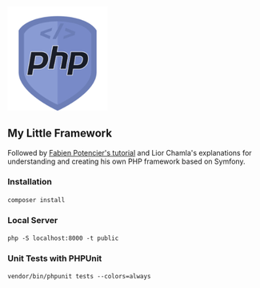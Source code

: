 <img src="public/img/php-logo.svg" alt="php-logo" width="200"/>

## My Little Framework

Followed by [Fabien Potencier's tutorial](https://symfony.com/doc/current/create_framework/index.html) and Lior Chamla's explanations for understanding and creating his own PHP framework based on Symfony.

### Installation

```composer install```

### Local Server

```php -S localhost:8000 -t public```

### Unit Tests with PHPUnit

```vendor/bin/phpunit tests --colors=always```